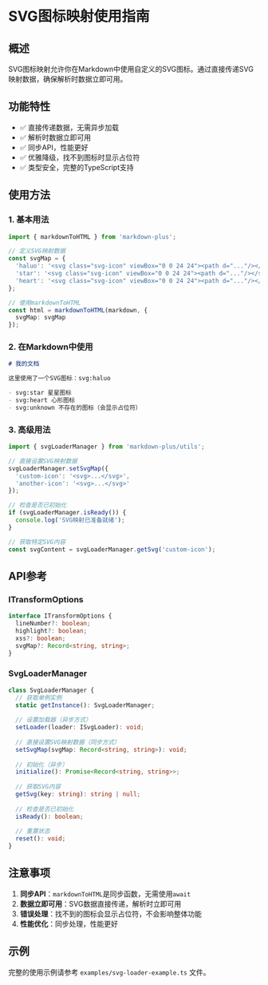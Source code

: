 # SVG图标映射使用指南

## 概述

SVG图标映射允许你在Markdown中使用自定义的SVG图标。通过直接传递SVG映射数据，确保解析时数据立即可用。

## 功能特性

- ✅ 直接传递数据，无需异步加载
- ✅ 解析时数据立即可用
- ✅ 同步API，性能更好
- ✅ 优雅降级，找不到图标时显示占位符
- ✅ 类型安全，完整的TypeScript支持

## 使用方法

### 1. 基本用法

```typescript
import { markdownToHTML } from 'markdown-plus';

// 定义SVG映射数据
const svgMap = {
  'haluo': '<svg class="svg-icon" viewBox="0 0 24 24"><path d="..."/></svg>',
  'star': '<svg class="svg-icon" viewBox="0 0 24 24"><path d="..."/></svg>',
  'heart': '<svg class="svg-icon" viewBox="0 0 24 24"><path d="..."/></svg>'
};

// 使用markdownToHTML
const html = markdownToHTML(markdown, {
  svgMap: svgMap
});
```

### 2. 在Markdown中使用

```markdown
# 我的文档

这里使用了一个SVG图标：svg:haluo

- svg:star 星星图标
- svg:heart 心形图标
- svg:unknown 不存在的图标（会显示占位符）
```

### 3. 高级用法

```typescript
import { svgLoaderManager } from 'markdown-plus/utils';

// 直接设置SVG映射数据
svgLoaderManager.setSvgMap({
  'custom-icon': '<svg>...</svg>',
  'another-icon': '<svg>...</svg>'
});

// 检查是否已初始化
if (svgLoaderManager.isReady()) {
  console.log('SVG映射已准备就绪');
}

// 获取特定SVG内容
const svgContent = svgLoaderManager.getSvg('custom-icon');
```

## API参考

### ITransformOptions

```typescript
interface ITransformOptions {
  lineNumber?: boolean;
  highlight?: boolean;
  xss?: boolean;
  svgMap?: Record<string, string>;
}
```

### SvgLoaderManager

```typescript
class SvgLoaderManager {
  // 获取单例实例
  static getInstance(): SvgLoaderManager;
  
  // 设置加载器（异步方式）
  setLoader(loader: ISvgLoader): void;
  
  // 直接设置SVG映射数据（同步方式）
  setSvgMap(svgMap: Record<string, string>): void;
  
  // 初始化（异步）
  initialize(): Promise<Record<string, string>>;
  
  // 获取SVG内容
  getSvg(key: string): string | null;
  
  // 检查是否已初始化
  isReady(): boolean;
  
  // 重置状态
  reset(): void;
}
```

## 注意事项

1. **同步API**：`markdownToHTML`是同步函数，无需使用`await`
2. **数据立即可用**：SVG数据直接传递，解析时立即可用
3. **错误处理**：找不到的图标会显示占位符，不会影响整体功能
4. **性能优化**：同步处理，性能更好

## 示例

完整的使用示例请参考 `examples/svg-loader-example.ts` 文件。 